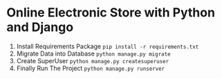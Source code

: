 # Online Electronic Store with Python and Django
1. Install Requirements Package `pip install -r requirements.txt`
2. Migrate Data into Database `python manage.py migrate`
3. Create SuperUser `python manage.py createsuperuser`
4. Finally Run The Project `python manage.py runserver`
